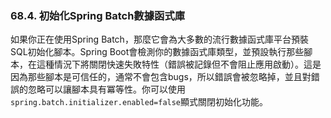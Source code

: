 ### 68.4. 初始化Spring Batch數據函式庫

如果你正在使用Spring Batch，那麼它會為大多數的流行數據函式庫平台預裝SQL初始化腳本。Spring Boot會檢測你的數據函式庫類型，並預設執行那些腳本，在這種情況下將關閉快速失敗特性（錯誤被記錄但不會阻止應用啟動）。這是因為那些腳本是可信任的，通常不會包含bugs，所以錯誤會被忽略掉，並且對錯誤的忽略可以讓腳本具有冪等性。你可以使用`spring.batch.initializer.enabled=false`顯式關閉初始化功能。
